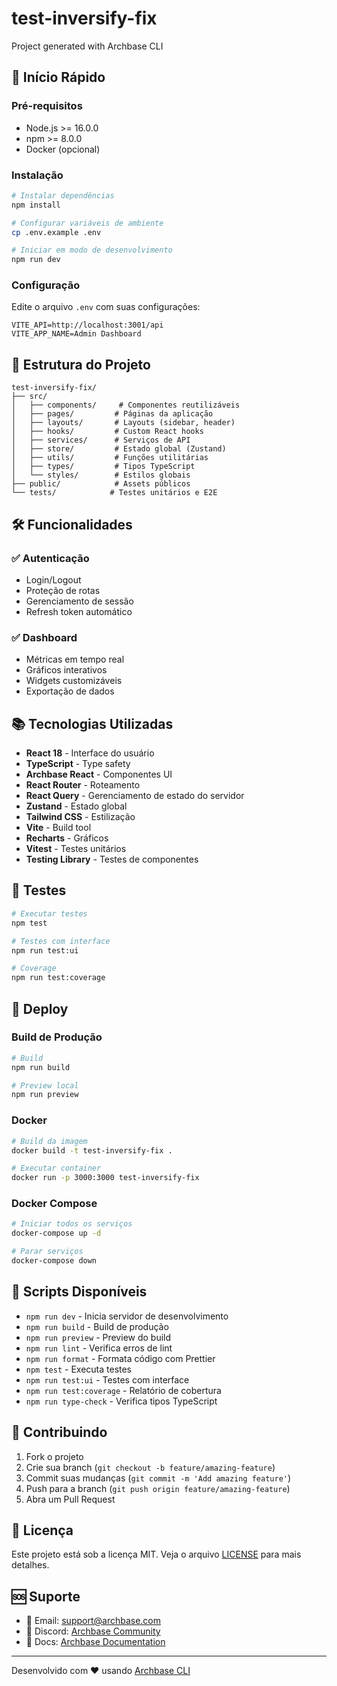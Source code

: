 # test-inversify-fix

Project generated with Archbase CLI

## 🚀 Início Rápido

### Pré-requisitos

- Node.js >= 16.0.0
- npm >= 8.0.0
- Docker (opcional)

### Instalação

```bash
# Instalar dependências
npm install

# Configurar variáveis de ambiente
cp .env.example .env

# Iniciar em modo de desenvolvimento
npm run dev
```

### Configuração

Edite o arquivo `.env` com suas configurações:

```env
VITE_API=http://localhost:3001/api
VITE_APP_NAME=Admin Dashboard
```

## 📁 Estrutura do Projeto

```
test-inversify-fix/
├── src/
│   ├── components/     # Componentes reutilizáveis
│   ├── pages/         # Páginas da aplicação
│   ├── layouts/       # Layouts (sidebar, header)
│   ├── hooks/         # Custom React hooks
│   ├── services/      # Serviços de API
│   ├── store/         # Estado global (Zustand)
│   ├── utils/         # Funções utilitárias
│   ├── types/         # Tipos TypeScript
│   └── styles/        # Estilos globais
├── public/            # Assets públicos
└── tests/            # Testes unitários e E2E
```

## 🛠️ Funcionalidades

### ✅ Autenticação
- Login/Logout
- Proteção de rotas
- Gerenciamento de sessão
- Refresh token automático


### ✅ Dashboard
- Métricas em tempo real
- Gráficos interativos
- Widgets customizáveis
- Exportação de dados




## 📚 Tecnologias Utilizadas

- **React 18** - Interface do usuário
- **TypeScript** - Type safety
- **Archbase React** - Componentes UI
- **React Router** - Roteamento
- **React Query** - Gerenciamento de estado do servidor
- **Zustand** - Estado global
- **Tailwind CSS** - Estilização
- **Vite** - Build tool
- **Recharts** - Gráficos
- **Vitest** - Testes unitários
- **Testing Library** - Testes de componentes

## 🧪 Testes

```bash
# Executar testes
npm test

# Testes com interface
npm run test:ui

# Coverage
npm run test:coverage
```

## 🚀 Deploy

### Build de Produção

```bash
# Build
npm run build

# Preview local
npm run preview
```

### Docker

```bash
# Build da imagem
docker build -t test-inversify-fix .

# Executar container
docker run -p 3000:3000 test-inversify-fix
```

### Docker Compose

```bash
# Iniciar todos os serviços
docker-compose up -d

# Parar serviços
docker-compose down
```

## 📝 Scripts Disponíveis

- `npm run dev` - Inicia servidor de desenvolvimento
- `npm run build` - Build de produção
- `npm run preview` - Preview do build
- `npm run lint` - Verifica erros de lint
- `npm run format` - Formata código com Prettier
- `npm test` - Executa testes
- `npm run test:ui` - Testes com interface
- `npm run test:coverage` - Relatório de cobertura
- `npm run type-check` - Verifica tipos TypeScript

## 🤝 Contribuindo

1. Fork o projeto
2. Crie sua branch (`git checkout -b feature/amazing-feature`)
3. Commit suas mudanças (`git commit -m 'Add amazing feature'`)
4. Push para a branch (`git push origin feature/amazing-feature`)
5. Abra um Pull Request

## 📄 Licença

Este projeto está sob a licença MIT. Veja o arquivo [LICENSE](LICENSE) para mais detalhes.

## 🆘 Suporte

- 📧 Email: support@archbase.com
- 💬 Discord: [Archbase Community](https://discord.gg/archbase)
- 📖 Docs: [Archbase Documentation](https://docs.archbase.com)

---

Desenvolvido com ❤️ usando [Archbase CLI](https://github.com/archbase/cli)